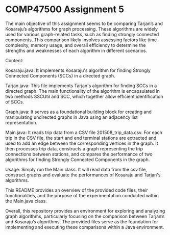 # COMP47500 Assignment 5

The main objective of this assignment seems to be comparing Tarjan’s and Kosaraju’s algorithms for graph processing. These algorithms are widely used for various graph-related tasks, such as finding strongly connected components. This comparison likely involves assessing factors like time complexity, memory usage, and overall efficiency to determine the strengths and weaknesses of each algorithm in different scenarios.

Content: 

Kosaraju.java: It implements Kosaraju's algorithm for finding Strongly Connected Components (SCCs) in a directed graph. 

Tarjan.java: This file implements Tarjan's algorithm for finding SCCs in a directed graph. The main functionality of the algorithm is encapsulated in two methods SSCUtil and SCC, which together allow efficient identification of SCCs.

Graph.java: It serves as a foundational building block for creating and manipulating undirected graphs in Java using an adjacency list representation.

Main.java: It reads trip data from a CSV file 201508_trip_data.csv. For each trip in the CSV file, the start and end terminal stations are extracted and used to add an edge between the corresponding vertices in the graph. It then processes trip data, constructs a graph representing the trip connections between stations, and compares the performance of two algorithms for finding Strongly Connected Components in the graph.


Usage: Simply run the Main class. It will read data from the csv file, construct graphs and evaluate the performances of Kosaraju and Tarjan's algorithms. 

This README provides an overview of the provided code files, their functionalities, and the purpose of the experimentation conducted within the Main.java class.





Overall, this repository provides an environment for exploring and analyzing graph algorithms, particularly focusing on the comparison between Tarjan’s and Kosaraju’s algorithms. The provided files serve as the foundation for implementing and executing these comparisons within a Java environment.
